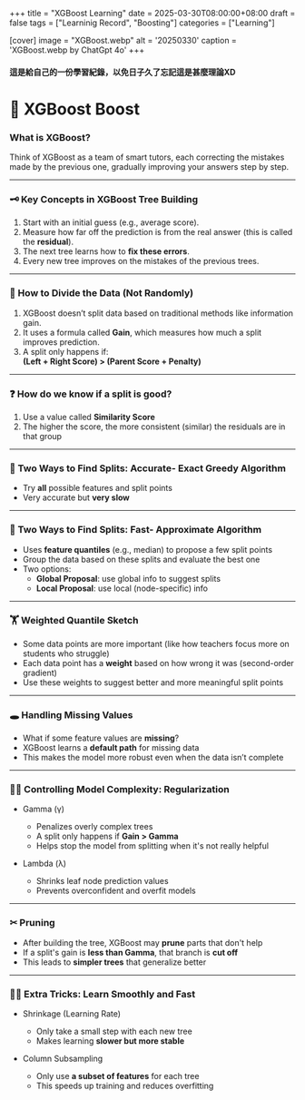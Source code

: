 +++
title = "XGBoost Learning"
date = 2025-03-30T08:00:00+08:00
draft =  false
tags = ["Learninig Record", "Boosting"]
categories = ["Learning"]

[cover]
    image =  "XGBoost.webp"
    alt = '20250330'
    caption = 'XGBoost.webp by ChatGpt 4o'
+++

#### 這是給自己的一份學習紀錄，以免日子久了忘記這是甚麼理論XD

# 🦹 XGBoost Boost
### What is XGBoost?
Think of XGBoost as a team of smart tutors, each correcting the mistakes made by the previous one, gradually improving your answers step by step.

---
### 🗝 Key Concepts in XGBoost Tree Building
1. Start with an initial guess (e.g., average score).
2. Measure how far off the prediction is from the real answer (this is called the **residual**).
3. The next tree learns how to **fix these errors**.
4. Every new tree improves on the mistakes of the previous trees.

---
### 🥢 How to Divide the Data (Not Randomly)
1. XGBoost doesn’t split data based on traditional methods like information gain.
2. It uses a formula called **Gain**, which measures how much a split improves prediction.
3. A split only happens if:  
  **(Left + Right Score) > (Parent Score + Penalty)**

---
### ❓ How do we know if a split is good?
1. Use a value called **Similarity Score**
2. The higher the score, the more consistent (similar) the residuals are in that group

---
### 🐢 Two Ways to Find Splits: Accurate- Exact Greedy Algorithm
- Try **all** possible features and split points
- Very accurate but **very slow**

---
### 🐇 Two Ways to Find Splits: Fast- Approximate Algorithm
- Uses **feature quantiles** (e.g., median) to propose a few split points
- Group the data based on these splits and evaluate the best one
- Two options:
  - **Global Proposal**: use global info to suggest splits
  - **Local Proposal**: use local (node-specific) info

---
### 🏋 Weighted Quantile Sketch
- Some data points are more important (like how teachers focus more on students who struggle)
- Each data point has a **weight** based on how wrong it was (second-order gradient)
- Use these weights to suggest better and more meaningful split points

---
### 🕳 Handling Missing Values
- What if some feature values are **missing**?
- XGBoost learns a **default path** for missing data
- This makes the model more robust even when the data isn’t complete

---
### 🧚‍♀️ Controlling Model Complexity: Regularization

- Gamma (γ)
    - Penalizes overly complex trees
    - A split only happens if **Gain > Gamma**
    - Helps stop the model from splitting when it's not really helpful

- Lambda (λ)
    - Shrinks leaf node prediction values
    - Prevents overconfident and overfit models

---
### ✂ Pruning
- After building the tree, XGBoost may **prune** parts that don't help
- If a split's gain is **less than Gamma**, that branch is **cut off**
- This leads to **simpler trees** that generalize better

---
### 🧞‍♂️ Extra Tricks: Learn Smoothly and Fast

- Shrinkage (Learning Rate)
    - Only take a small step with each new tree
    - Makes learning **slower but more stable**

- Column Subsampling
    - Only use **a subset of features** for each tree
    - This speeds up training and reduces overfitting